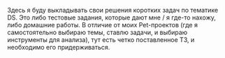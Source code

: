 Здесь я буду выкладывать свои решения коротких задач по тематике DS. Это либо тестовые задания, которые дают мне / я где-то нахожу, либо домашние работы. В отличие от моих Pet-проектов (где я самостоятельно выбираю темы, ставлю задачи, и выбираю инструменты для анализа), тут есть четко поставленное ТЗ, и необходимо его придерживаться.
